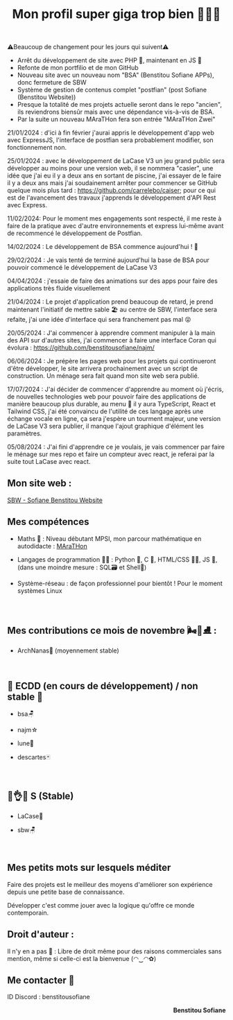 <h1 align="center">Mon profil super giga trop bien 🤯🧨💥</h1>

<br>

⚠️Beaucoup de changement pour les jours qui suivent⚠️
- Arrêt du développement de site avec PHP 🐘, maintenant en JS 🧒
- Refonte de mon portfilio et de mon GitHub
- Nouveau site avec un nouveau nom "BSA" (Benstitou Sofiane APPs), donc fermeture de SBW
- Système de gestion de contenus complet "postfian" (post Sofiane (Benstitou Website))
- Presque la totalité de mes projets actuelle seront dans le repo "ancien",
  ils reviendrons biensûr mais avec une dépendance vis-à-vis de BSA.
- Par la suite un nouveau MAraTHon fera son entrée "MAraTHon Zwei"

21/01/2024 : d'ici à fin février j'aurai appris le développement d'app web avec ExpressJS, l'interface de postfian sera probablement modifier, son fonctionnement non.

25/01/2024 : avec le développement de LaCase V3 un jeu grand public sera développer au moins pour une version web, il se nommera "casier", une idée que j'ai eu il y a deux ans en sortant de piscine,
j'ai essayer de le faire il y a deux ans mais j'ai soudainement arrêter pour commencer se GitHub quelque mois plus tard : https://github.com/carrelebo/caiser; pour ce qui est de l'avancement
des travaux j'apprends le développement d'API Rest avec Express.

11/02/2024: Pour le moment mes engagements sont respecté, il me reste à faire de la pratique avec d'autre environnements et express lui-même avant de recommencé
le développement de Postfian.

14/02/2024 : Le développement de BSA commence aujourd'hui ! 🤠

29/02/2024 : Je vais tenté de terminé aujourd'hui la base de BSA pour pouvoir commencé le développement de LaCase V3

04/04/2024 : j'essaie de faire des animations sur des apps pour faire des applications très fluide visuellement

21/04/2024 : Le projet d'application prend beaucoup de retard, je prend maintenant l'initiatif de mettre sable 🏖 au centre de SBW, l'interface sera refaite,
j'ai une idée d'interface qui sera franchement pas mal 😝

20/05/2024 : J'ai commencer à apprendre comment manipuler à la main des API sur d'autres sites, j'ai commencer à faire une interface Coran qui évolura : https://github.com/benstitousofiane/najm/

06/06/2024 : Je prépère les pages web pour les projets qui continueront d'être développer, le site arrivera prochainement avec un script de construction.
Un ménage sera fait quand mon site web sera publié.

17/07/2024 : J'ai décider de commencer d'apprendre au moment où j'écris, de nouvelles technologies web pour pouvoir faire des applications de manière beaucoup plus durable, au menu 🥘 il y aura  TypeScript, React et Tailwind CSS, j'ai été convaincu de l'utilité de ces langage après une échange vocale en ligne, ça sera j'espère un tourment majeur, une version de LaCase V3 sera publier, il manque l'ajout graphique d'élément les paramètres.

05/08/2024 : J'ai fini d'apprendre ce je voulais, je vais commencer par faire le ménage sur mes repo et faire un compteur avec react, je referai par la suite tout LaCase avec react.

<h2 align="left">Mon site web :</h2> <a href="http://sbw.kesug.com/"> SBW - Sofiane Benstitou Website</a>

<h2 align="left">Mes compétences</h2>

- Maths 🔢 : Niveau débutant MPSI, mon parcour mathématique en autodidacte : <a href="https://github.com/benstitousofiane/MAraTHon">MAraTHon</a>

- Langages de programmation 👨‍💻 : Python 🐍, C 🧓, HTML/CSS 🏄‍♂️, JS 😤, (dans une moindre mesure : SQL🗃️ et Shell🐚)

- Système-réseau : de façon professionnel pour bientôt ! Pour le moment systèmes Linux

<br>

<h2 align="left">Mes contributions ce mois de novembre 🌬️🍃⛸️  : </h2>

- ArchNanas🐧 (moyennement stable)

<br>

<h2 align="left">🚧 ECDD (en cours de développement) / non stable 🚸</h2>

- bsa🪑

- najm☆

- lune🌙

- descartes🃏

<br>

<h2 align="left">😤👌✅ S (Stable)</h2>

- LaCase📓

- sbw🪑
<br>

<h2 align="left">Mes petits mots sur lesquels méditer</h2>
<p align="left">Faire des projets est le meilleur des moyens d'améliorer son expérience depuis une petite base de connaissance.</p>
<p align="left">Développer c'est comme jouer avec la logique qu'offre ce monde contemporain.</p>

<h2 align="left">Droit d'auteur :</h2>
Il n'y en a pas 🤯 : Libre de droit même pour des raisons commerciales sans mention, même si celle-ci est la bienvenue (◠‿◠✿)

<br>

<h2 align="left">Me contacter 📧</h2>

ID Discord : benstitousofiane

<p align="right"><b>Benstitou Sofiane</b></p>
